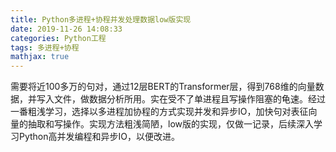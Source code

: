 ```yaml
---
title: Python多进程+协程并发处理数据low版实现
date: 2019-11-26 14:08:33
categories: Python工程
tags: 多进程+协程
mathjax: true
---
```


需要将近100多万的句对，通过12层BERT的Transformer层，得到768维的向量数据，并写入文件，做数据分析所用。实在受不了单进程且写操作阻塞的龟速。经过一番粗浅学习，选择以多进程加协程的方式实现并发和异步IO，加快句对表征向量的抽取和写操作。实现方法粗浅简陋，low版的实现，仅做一记录，后续深入学习Python高并发编程和异步IO，以便改进。<!--more-->



